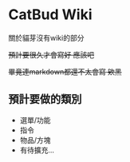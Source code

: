 # CatBud Wiki

關於貓芽沒有wiki的部分

~~預計要很久才會寫好 應該吧~~

~~畢竟連markdown都還不太會寫 欸黑~~

## 預計要做的類別

- 選單/功能
- 指令
- 物品/方塊
- 有待擴充...
